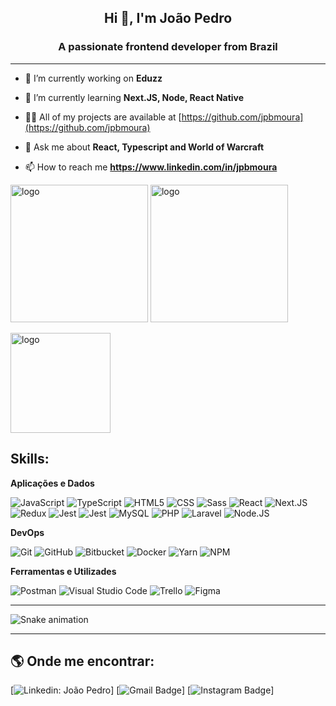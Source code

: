 <h2 align="center">Hi 👋, I'm João Pedro</h1>
<h3 align="center">A passionate frontend developer from Brazil</h3>

---

- 🔭 I’m currently working on **Eduzz**

- 🌱 I’m currently learning **Next.JS, Node, React Native**

- 👨‍💻 All of my projects are available at [https://github.com/jpbmoura](https://github.com/jpbmoura)

- 💬 Ask me about **React, Typescript and World of Warcraft**

- 📫 How to reach me **https://www.linkedin.com/in/jpbmoura**

<p >
	<img 
        src="https://github-readme-stats.vercel.app/api/top-langs/?username=jpbmoura&theme=tokyonight"
        alt="logo"
        height="220"
    />
	<img
        src="https://github-readme-stats.vercel.app/api?username=jpbmoura&show_icons=true&theme=tokyonight&count_private=true"
        alt="logo" 
        height="220"
    />
</p>

<p>
    <img 
        src="https://github-profile-trophy.vercel.app/?username=jpbmoura&theme=flat&column=7&margin-w=10" 
        alt="logo" 
        height="160" 
        align="center"
    />
</p>

## Skills:

**Aplicações e Dados**

![JavaScript](https://img.shields.io/badge/-JavaScript-333333?style=flat&logo=javascript)
![TypeScript](https://img.shields.io/badge/-TypeScript-333333?style=flat&logo=TypeScript)
![HTML5](https://img.shields.io/badge/-HTML5-333333?style=flat&logo=HTML5)
![CSS](https://img.shields.io/badge/-CSS-333333?style=flat&logo=CSS3&logoColor=1572B6)
![Sass](https://img.shields.io/badge/-Sass-333333?style=flat&logo=sass)
![React](https://img.shields.io/badge/-React-333333?style=flat&logo=react)
![Next.JS](https://img.shields.io/badge/-Next.JS-333333?style=flat&logo=next.JS)
![Redux](https://img.shields.io/badge/-Redux-333333?style=flat&logo=redux)
![Jest](https://img.shields.io/badge/-Jest-333333?style=flat&logo=jest)
![Jest](https://img.shields.io/badge/-Jest-333333?style=flat&logo=jest)
![MySQL](https://img.shields.io/badge/-MySQL-333333?style=flat&logo=mysql)
![PHP](https://img.shields.io/badge/-PHP-333333?style=flat&logo=php)
![Laravel](https://img.shields.io/badge/-Laravel-333333?style=flat&logo=laravel)
![Node.JS](https://img.shields.io/badge/-Node.JS-333333?style=flat&logo=node.js)

**DevOps**

![Git](https://img.shields.io/badge/-Git-333333?style=flat&logo=git)
![GitHub](https://img.shields.io/badge/-GitHub-333333?style=flat&logo=github)
![Bitbucket](https://img.shields.io/badge/-Bitbucket-333333?style=flat&logo=bitbucket)
![Docker](https://img.shields.io/badge/-Docker-333333?style=flat&logo=docker)
![Yarn](https://img.shields.io/badge/-Yarn-333333?style=flat&logo=yarn)
![NPM](https://img.shields.io/badge/-NPM-333333?style=flat&logo=npm)

**Ferramentas e Utilizades**

![Postman](https://img.shields.io/badge/-Postman-333333?style=flat&logo=postman)
![Visual Studio Code](https://img.shields.io/badge/-Visual%20Studio%20Code-333333?style=flat&logo=visual-studio-code&logoColor=007ACC)
![Trello](https://img.shields.io/badge/-Trello-333333?style=flat&logo=trello&logoColor=007ACC)
![Figma](https://img.shields.io/badge/-Figma-333333?style=flat&logo=figma&logoColor=007ACC)

---

![Snake animation](https://github.com/jpbmoura/jpbmoura/blob/output/github-contribution-grid-snake.svg)

---

## 🌎 Onde me encontrar:

[![Linkedin: João Pedro](https://img.shields.io/badge/-jpbmoura-blue?style=flat-square&logo=Linkedin&logoColor=white&link=https://www.linkedin.com/in/jpbmoura/)]
[![Gmail Badge](https://img.shields.io/badge/-jopmoura49@gmail.com-red?style=flat-square&logo=Gmail&logoColor=white&link=mailto:jopmoura49@gmail.com)]
[![Instagram Badge](https://img.shields.io/badge/-jaaumpedu-purple?style=flat-square&logo=Instagram&logoColor=white&link=https://instagram.com/jaaumpedu)]

